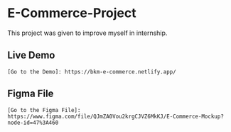 # E-Commerce-Project
This project was given to improve myself in internship.

## Live Demo
    [Go to the Demo]: https://bkm-e-commerce.netlify.app/
## Figma File
    [Go to the Figma File]: https://www.figma.com/file/QJmZA0Vou2krgCJVZ6MkKJ/E-Commerce-Mockup?node-id=47%3A460